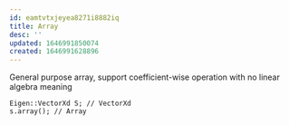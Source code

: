 ```yaml
---
id: eamtvtxjeyea8271i8882iq
title: Array
desc: ''
updated: 1646991850074
created: 1646991628896
---
```


General purpose array, support coefficient-wise operation with no linear algebra meaning

```
Eigen::VectorXd S; // VectorXd
s.array(); // Array
```
